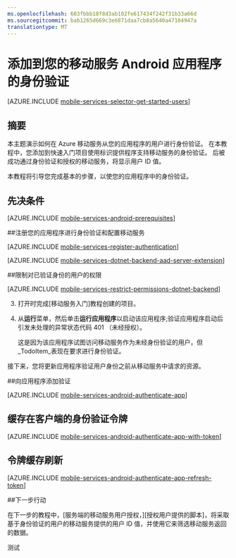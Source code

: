 ```yaml
---
ms.openlocfilehash: 603fbbb18f8d3ab102fe617434f242f31b33a66d
ms.sourcegitcommit: bab1265d669c3e6871daa7cb8a5640a47104947a
translationtype: MT
---
```

<properties 
    pageTitle="开始使用身份验证 (Android) |Microsoft Azure" 
    description="了解如何使用移动服务通过多种身份提供程序，包括 Google、 Facebook、 Twitter，以及 Microsoft Windows 应用商店应用程序的用户进行身份验证。" 
    services="mobile-services" 
    documentationCenter="android" 
    authors="mattchenderson" 
    manager="dwrede" 
    editor=""/>

<tags 
    ms.service="mobile-services" 
    ms.workload="mobile" 
    ms.tgt_pltfrm="mobile-android" 
    ms.devlang="java" 
    ms.topic="article" 
    ms.date="06/13/2015" 
    ms.author="ricksal"/>

# 添加到您的移动服务 Android 应用程序的身份验证

[AZURE.INCLUDE [mobile-services-selector-get-started-users](../../includes/mobile-services-selector-get-started-users.md)]

## 摘要

本主题演示如何在 Azure 移动服务从您的应用程序的用户进行身份验证。 在本教程中，您添加到快速入门项目使用标识提供程序支持移动服务的身份验证。 后被成功通过身份验证和授权的移动服务，将显示用户 ID 值。

本教程将引导您完成基本的步骤，以使您的应用程序中的身份验证。


## 先决条件

[AZURE.INCLUDE [mobile-services-android-prerequisites](../../includes/mobile-services-android-prerequisites.md)]

##<a name="register"></a>注册您的应用程序进行身份验证和配置移动服务

[AZURE.INCLUDE [mobile-services-register-authentication](../../includes/mobile-services-register-authentication.md)] 

[AZURE.INCLUDE [mobile-services-dotnet-backend-aad-server-extension](../../includes/mobile-services-dotnet-backend-aad-server-extension.md)] 

##<a name="permissions"></a>限制对已验证身份的用户的权限

[AZURE.INCLUDE [mobile-services-restrict-permissions-dotnet-backend](../../includes/mobile-services-restrict-permissions-dotnet-backend.md)] 

3. 打开时完成[移动服务入门]教程创建的项目。 

4. 从**运行**菜单，然后单击**运行应用程序**以启动该应用程序;验证应用程序启动后引发未处理的异常状态代码 401 （未经授权）。 

     这是因为该应用程序试图访问移动服务作为未经身份验证的用户，但_TodoItem_表现在要求进行身份验证。

接下来，您将更新应用程序验证用户身份之前从移动服务中请求的资源。

##<a name="add-authentication"></a>向应用程序添加验证

[AZURE.INCLUDE [mobile-services-android-authenticate-app](../../includes/mobile-services-android-authenticate-app.md)]

## <a name="cache-tokens"></a>缓存在客户端的身份验证令牌

[AZURE.INCLUDE [mobile-services-android-authenticate-app-with-token](../../includes/mobile-services-android-authenticate-app-with-token.md)] 

## <a name="refresh-tokens"></a>令牌缓存刷新

[AZURE.INCLUDE [mobile-services-android-authenticate-app-refresh-token](../../includes/mobile-services-android-authenticate-app-refresh-token.md)] 

##<a name="next-steps"></a>下一步行动

在下一步的教程中，[服务端的移动服务用户授权，][授权用户提供的脚本]，将采取基于身份验证的用户的移动服务提供的用户 ID 值，并使用它来筛选移动服务返回的数据。 


<!-- Anchors. -->
[注册您的应用程序进行身份验证和配置移动服务]: #register
[限制为经过身份验证的用户的表权限]: #permissions
[向应用程序添加验证]: #add-authentication
[存储在客户端的身份验证令牌]: #cache-tokens
[刷新已到期的令牌]: #refresh-tokens
[下一步行动]:#next-steps

<!-- URLs. -->
[开始使用移动服务]: mobile-services-dotnet-backend-android-get-started.md
[有关数据入门]: mobile-services-dotnet-backend-android-get-started-data.md
[开始使用身份验证]: mobile-services-dotnet-backend-android-get-started-users.md
[开始使用推式通知]: mobile-services-dotnet-backend-android-get-started-push.md
[授权用户使用的脚本]: ../mobile-services-dotnet-backend-android-authorize-users-in-scripts.md

[Azure 的管理门户]: https://manage.windowsazure.com/
[移动服务.NET 帮助概念参考]: /develop/mobile/how-to-guides/work-with-net-client-library
[注册为 Microsoft 身份验证 Windows 应用商店应用程序软件包]: ../mobile-services-how-to-register-store-app-package-microsoft-authentication.md
 
测试
